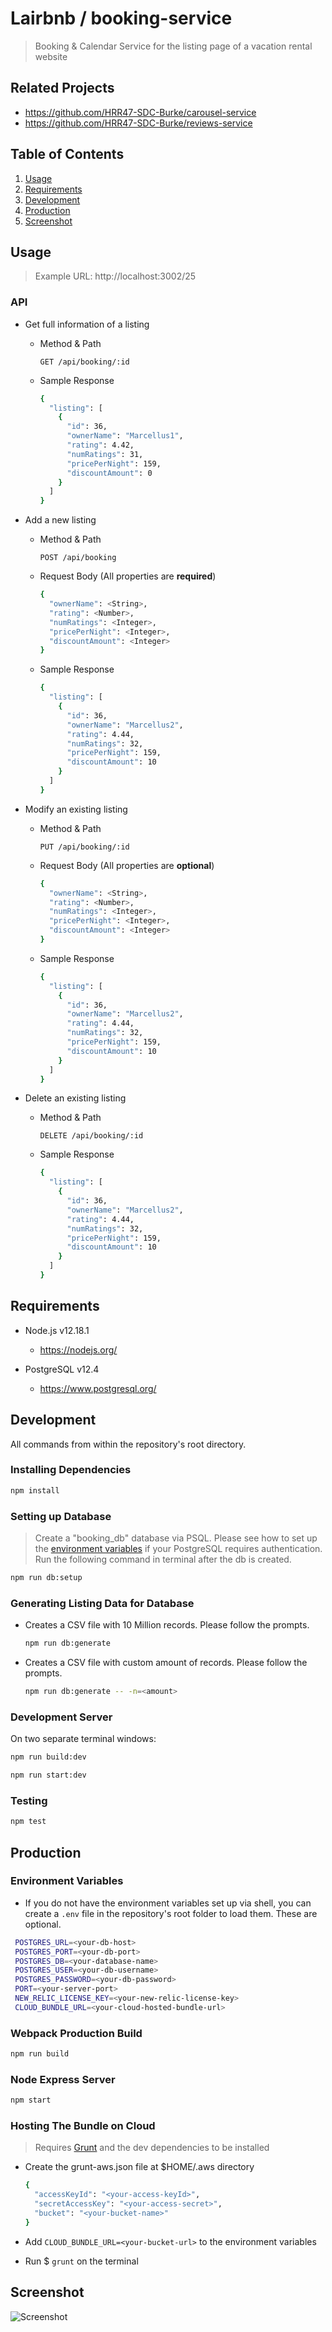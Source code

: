# Lairbnb / booking-service

> Booking & Calendar Service for the listing page of a vacation rental website

## Related Projects

  - https://github.com/HRR47-SDC-Burke/carousel-service
  - https://github.com/HRR47-SDC-Burke/reviews-service

## Table of Contents

1. [Usage](#Usage)
2. [Requirements](#requirements)
3. [Development](#development)
4. [Production](#production)
4. [Screenshot](#screenshot)

## Usage

> Example URL: http://localhost:3002/25

### API
- Get full information of a listing
  - Method & Path

      `GET /api/booking/:id`

  - Sample Response
      ```sh
      {
        "listing": [
          {
            "id": 36,
            "ownerName": "Marcellus1",
            "rating": 4.42,
            "numRatings": 31,
            "pricePerNight": 159,
            "discountAmount": 0
          }
        ]
      }
      ```

- Add a new listing
  - Method & Path

      `POST /api/booking`

  - Request Body (All properties are **required**)
    ```sh
    {
      "ownerName": <String>,
      "rating": <Number>,
      "numRatings": <Integer>,
      "pricePerNight": <Integer>,
      "discountAmount": <Integer>
    }
    ```

  - Sample Response
    ```sh
    {
      "listing": [
        {
          "id": 36,
          "ownerName": "Marcellus2",
          "rating": 4.44,
          "numRatings": 32,
          "pricePerNight": 159,
          "discountAmount": 10
        }
      ]
    }
    ```

- Modify an existing listing
  - Method & Path

      `PUT /api/booking/:id`

  - Request Body (All properties are **optional**)
    ```sh
    {
      "ownerName": <String>,
      "rating": <Number>,
      "numRatings": <Integer>,
      "pricePerNight": <Integer>,
      "discountAmount": <Integer>
    }
    ```

  - Sample Response
    ```sh
    {
      "listing": [
        {
          "id": 36,
          "ownerName": "Marcellus2",
          "rating": 4.44,
          "numRatings": 32,
          "pricePerNight": 159,
          "discountAmount": 10
        }
      ]
    }
    ```

- Delete an existing listing
  - Method & Path

      `DELETE /api/booking/:id`

  - Sample Response
      ```sh
      {
        "listing": [
          {
            "id": 36,
            "ownerName": "Marcellus2",
            "rating": 4.44,
            "numRatings": 32,
            "pricePerNight": 159,
            "discountAmount": 10
          }
        ]
      }
      ```

## Requirements

- Node.js v12.18.1
  - https://nodejs.org/

- PostgreSQL v12.4
  - https://www.postgresql.org/

## Development

All commands from within the repository's root directory.

### Installing Dependencies

```sh
npm install
```

### Setting up Database

> Create a "booking_db" database via PSQL. Please see how to set up the
> [environment variables](#environment-variables) if your PostgreSQL requires
> authentication. Run the following command in terminal after the db is created.

```sh
npm run db:setup
```

### Generating Listing Data for Database
- Creates a CSV file with 10 Million records. Please follow the prompts.
  ```sh
  npm run db:generate
  ```
- Creates a CSV file with custom amount of records. Please follow the prompts.
  ```sh
  npm run db:generate -- -n=<amount>
  ```
### Development Server

On two separate terminal windows:

```sh
npm run build:dev
```

```sh
npm run start:dev
```

### Testing

```sh
npm test
```

## Production

### Environment Variables
- If you do not have the environment variables set up via shell, you can create
 a `.env` file in the repository's root folder to load them. These are optional.

 ```sh
  POSTGRES_URL=<your-db-host>
  POSTGRES_PORT=<your-db-port>
  POSTGRES_DB=<your-database-name>
  POSTGRES_USER=<your-db-username>
  POSTGRES_PASSWORD=<your-db-password>
  PORT=<your-server-port>
  NEW_RELIC_LICENSE_KEY=<your-new-relic-license-key>
  CLOUD_BUNDLE_URL=<your-cloud-hosted-bundle-url>
 ```

 ### Webpack Production Build

```sh
npm run build
```

### Node Express Server

```sh
npm start
```

### Hosting The Bundle on Cloud
> Requires [Grunt](https://gruntjs.com/) and the dev dependencies to be installed

- Create the grunt-aws.json file at $HOME/.aws directory
  ```sh
  {
    "accessKeyId": "<your-access-keyId>",
    "secretAccessKey": "<your-access-secret>",
    "bucket": "<your-bucket-name>"
  }
  ```
- Add `CLOUD_BUNDLE_URL=<your-bucket-url>` to the environment variables

- Run $ `grunt` on the terminal

## Screenshot
![Screenshot](./docs/screenshot.png?raw=true "Screenshot")
